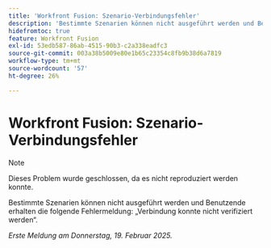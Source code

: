 ```yaml
---
title: 'Workfront Fusion: Szenario-Verbindungsfehler'
description: 'Bestimmte Szenarien können nicht ausgeführt werden und Benutzende erhalten die folgende Fehlermeldung: „Verbindung konnte nicht verifiziert werden“.'
hidefromtoc: true
feature: Workfront Fusion
exl-id: 53edb587-86ab-4515-90b3-c2a338eadfc3
source-git-commit: 003a38b5009e80e1b65c23354c8fb9b38d6a7819
workflow-type: tm+mt
source-wordcount: '57'
ht-degree: 26%

---
```


# Workfront Fusion: Szenario-Verbindungsfehler

>[!NOTE]
>
>Dieses Problem wurde geschlossen, da es nicht reproduziert werden konnte.

Bestimmte Szenarien können nicht ausgeführt werden und Benutzende erhalten die folgende Fehlermeldung: „Verbindung konnte nicht verifiziert werden“.

_Erste Meldung am Donnerstag, 19. Februar 2025._
